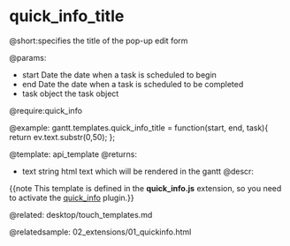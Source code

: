 quick_info_title
=============

@short:specifies the title of the pop-up edit form
	
@params: 
- start	Date	the date when a task is scheduled to begin
- end	Date	the date when a task is scheduled to be completed
- task	object	the task object

@require:quick_info


@example:
gantt.templates.quick_info_title = function(start, end, task){ 
       return ev.text.substr(0,50); 
};

@template:	api_template
@returns:
- text		string		html text which will be rendered in the gantt
@descr:

{{note This template is defined in the **quick_info.js** extension, so you need to activate the [quick_info](desktop/extensions_list.md#quickinfo) plugin.}}



@related:
	desktop/touch_templates.md
    
@relatedsample:
02_extensions/01_quickinfo.html